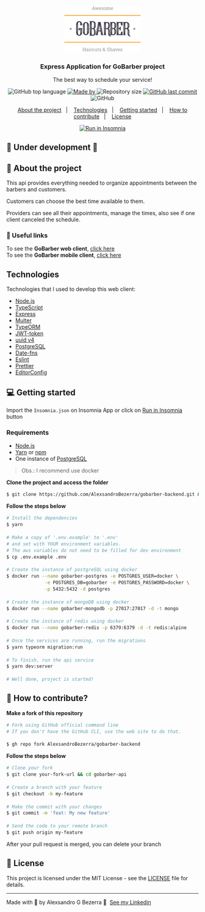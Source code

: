 <h1 align="center">
	<img alt="GoStack" src=".github/assets/logo.svg" width="200px" />
</h1>


<h3 align="center">
  Express Application for GoBarber project
</h3>

<p align="center">The best way to schedule your service!</p>


<p align="center">
  <img alt="GitHub top language" src="https://img.shields.io/github/languages/top/AlexsandroBezerra/gobarber-backend?color=%23FF9000">

  <a href="https://www.linkedin.com/in/alexsandrobezerra/" target="_blank" rel="noopener noreferrer">
    <img alt="Made by" src="https://img.shields.io/badge/made%20by-Alexsandro%20G%20Bezerra-%23FF9000">
  </a>

  <img alt="Repository size" src="https://img.shields.io/github/repo-size/AlexsandroBezerra/gobarber-backend?color=%23FF9000">

  <a href="https://github.com/AlexsandroBezerra/gobarber-backend/commits/master">
    <img alt="GitHub last commit" src="https://img.shields.io/github/last-commit/AlexsandroBezerra/gobarber-backend?color=%23FF9000">
  </a>

  <img alt="GitHub" src="https://img.shields.io/github/license/AlexsandroBezerra/gobarber-backend?color=%23FF9000">
</p>

<p align="center">
  <a href="#about-the-project">About the project</a>&nbsp;&nbsp;&nbsp;|&nbsp;&nbsp;&nbsp;
  <a href="#technologies">Technologies</a>&nbsp;&nbsp;&nbsp;|&nbsp;&nbsp;&nbsp;
  <a href="#getting-started">Getting started</a>&nbsp;&nbsp;&nbsp;|&nbsp;&nbsp;&nbsp;
  <a href="#how-to-contribute">How to contribute</a>&nbsp;&nbsp;&nbsp;|&nbsp;&nbsp;&nbsp;
  <a href="#license">License</a>
</p>


<p id="insomnia-button" align="center">
  <a href="https://insomnia.rest/run/?label=GoBarber-API&uri=https%3A%2F%2Fraw.githubusercontent.com%2FAlexsandroBezerra%2Fgobarber-backend%2Fmain%2FInsomnia.json" target="_blank" rel="noopener noreferrer"><img src="https://insomnia.rest/images/run.svg" alt="Run in Insomnia"></a>
</p>

## :construction: Under development :construction:

## 💁 About the project

This api provides everything needed to organize appointments between the barbers and customers.

Customers can choose the best time available to them.

Providers can see all their appointments, manage the times, also see if one client canceled the schedule.

### :link: Useful links

To see the **GoBarber web client**, [click here](https://github.com/AlexsandroBezerra/gobarber-web) <br />
To see the **GoBarber mobile client**, [click here](https://github.com/AlexsandroBezerra/gobarber-mobile)

## Technologies

Technologies that I used to develop this web client:

- [Node.js](https://nodejs.org/en/)
- [TypeScript](https://www.typescriptlang.org/)
- [Express](https://expressjs.com/pt-br/)
- [Multer](https://github.com/expressjs/multer)
- [TypeORM](https://typeorm.io/#/)
- [JWT-token](https://jwt.io/)
- [uuid v4](https://github.com/thenativeweb/uuidv4/)
- [PostgreSQL](https://www.postgresql.org/)
- [Date-fns](https://date-fns.org/)
- [Eslint](https://eslint.org/)
- [Prettier](https://prettier.io/)
- [EditorConfig](https://editorconfig.org/)

## 💻 Getting started

Import the `Insomnia.json` on Insomnia App or click on [Run in Insomnia](#insomnia-button) button

### Requirements

- [Node.js](https://nodejs.org/en/)
- [Yarn](https://classic.yarnpkg.com/) or [npm](https://www.npmjs.com/)
- One instance of [PostgreSQL](https://www.postgresql.org/)

> Obs.: I recommend use docker

**Clone the project and access the folder**

```bash
$ git clone https://github.com/AlexsandroBezerra/gobarber-backend.git && cd gobarber-backend
```

**Follow the steps below**

```bash
# Install the dependencies
$ yarn

# Make a copy of '.env.example' to '.env'
# and set with YOUR environment variables.
# The aws variables do not need to be filled for dev environment
$ cp .env.example .env

# Create the instance of postgreSQL using docker
$ docker run --name gobarber-postgres -e POSTGRES_USER=docker \
              -e POSTGRES_DB=gobarber -e POSTGRES_PASSWORD=docker \
              -p 5432:5432 -d postgres

# Create the instance of mongoDB using docker
$ docker run --name gobarber-mongodb -p 27017:27017 -d -t mongo

# Create the instance of redis using docker
$ docker run --name gobarber-redis -p 6379:6379 -d -t redis:alpine

# Once the services are running, run the migrations
$ yarn typeorm migration:run

# To finish, run the api service
$ yarn dev:server

# Well done, project is started!
```

## 🤔 How to contribute?
**Make a fork of this repository**

```bash
# Fork using GitHub official command line
# If you don't have the GitHub CLI, use the web site to do that.

$ gh repo fork AlexsandroBezerra/gobarber-backend
```

**Follow the steps below**

```bash
# Clone your fork
$ git clone your-fork-url && cd gobarber-api

# Create a branch with your feature
$ git checkout -b my-feature

# Make the commit with your changes
$ git commit -m 'feat: My new feature'

# Send the code to your remote branch
$ git push origin my-feature
```

After your pull request is merged, you can delete your branch


## 📝 License

This project is licensed under the MIT License - see the [LICENSE](LICENSE) file for details.

---

Made with :purple_heart: by Alexsandro G Bezerra :wave: &nbsp;[See my Linkedin](https://www.linkedin.com/in/alexsandrobezerra)
